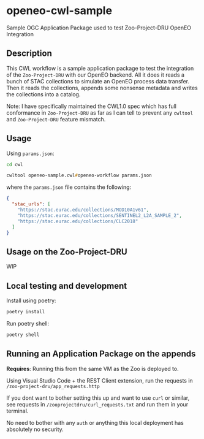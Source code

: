 # openeo-cwl-sample

Sample OGC Application Package used to test Zoo-Project-DRU OpenEO Integration

## Description

This CWL workflow is a sample application package to test the integration of the `Zoo-Project-DRU` with our OpenEO backend. All it does it reads a bunch of STAC collections to simulate an OpenEO process data transfer. Then it reads the collections, appends some nonsense metadata and writes the collections into a catalog.

Note: I have specifically maintained the CWL1.0 spec which has full conformance in `Zoo-Project-DRU` as far as I can tell to prevent any `cwltool` and `Zoo-Project-DRU` feature mismatch.

## Usage

Using `params.json`:

```zsh
cd cwl
```

```zsh
cwltool openeo-sample.cwl#openeo-workflow params.json 
```

where the `params.json` file contains the following:

```json
{
  "stac_urls": [
    "https://stac.eurac.edu/collections/MOD10A1v61",
    "https://stac.eurac.edu/collections/SENTINEL2_L2A_SAMPLE_2",
    "https://stac.eurac.edu/collections/CLC2018"
  ]
}
```

## Usage on the Zoo-Project-DRU

WIP

## Local testing and development

Install using poetry:

```zsh
poetry install
```

Run poetry shell:

```zsh
poetry shell
```

## Running an Application Package on the appends

**Requires**: Running this from the same VM as the Zoo is deployed to.

Using Visual Studio Code + the REST Client extension, run the requests in `/zoo-project-dru/app_requests.http`

If you dont want to bother setting this up and want to use `curl` or similar, see requests in `/zooprojectdru/curl_requests.txt` and run them in your terminal.

No need to bother with any `auth` or anything this local deployment has absolutely no security.
